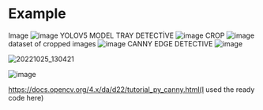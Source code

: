 # Example
Image
![image](https://user-images.githubusercontent.com/98642809/205488227-ae00a212-6309-44ef-a586-96d2e5e35609.png)
YOLOV5 MODEL TRAY DETECTİVE
![image](https://user-images.githubusercontent.com/98642809/205488259-1ebe3d81-33fb-42c6-b9e5-040433cefb66.png)
CROP 
![image](https://user-images.githubusercontent.com/98642809/205488302-4e8424c6-f9ee-47f7-8a89-7fbf482d97e5.png)
dataset of cropped images
![image](https://user-images.githubusercontent.com/98642809/205488435-4b771723-ebf1-4f21-9860-60ba85a32593.png)
CANNY EDGE DETECTIVE
![image](https://user-images.githubusercontent.com/98642809/205574935-7890426e-6f8c-41ea-973f-e71d83f4ca84.png)

![20221025_130421](https://user-images.githubusercontent.com/98642809/205571117-10c9c3eb-1fdc-42ff-90af-ab9dd8c74034.jpg)

![image](https://user-images.githubusercontent.com/98642809/205570844-653099de-e48f-4e95-8b0d-a7d56c757b92.png)


https://docs.opencv.org/4.x/da/d22/tutorial_py_canny.html(I used the ready code here)
